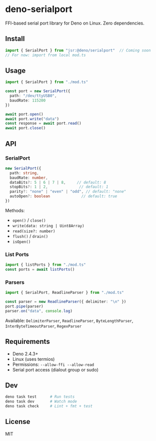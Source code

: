 # deno-serialport

FFI-based serial port library for Deno on Linux. Zero dependencies.

## Install

```typescript
import { SerialPort } from "jsr:@deno/serialport"  // Coming soon
// For now: import from local mod.ts
```

## Usage

```typescript
import { SerialPort } from "./mod.ts"

const port = new SerialPort({
  path: "/dev/ttyUSB0",
  baudRate: 115200
})

await port.open()
await port.write("data")
const response = await port.read()
await port.close()
```

## API

### SerialPort

```typescript
new SerialPort({
  path: string,
  baudRate: number,
  dataBits?: 5 | 6 | 7 | 8,     // default: 8
  stopBits?: 1 | 2,              // default: 1
  parity?: "none" | "even" | "odd", // default: "none"
  autoOpen?: boolean              // default: true
})
```

Methods:
- `open()` / `close()`
- `write(data: string | Uint8Array)`
- `read(size?: number)`
- `flush()` / `drain()`
- `isOpen()`

### List Ports

```typescript
import { listPorts } from "./mod.ts"
const ports = await listPorts()
```

### Parsers

```typescript
import { SerialPort, ReadlineParser } from "./mod.ts"

const parser = new ReadlineParser({ delimiter: "\n" })
port.pipe(parser)
parser.on("data", console.log)
```

Available: `DelimiterParser`, `ReadlineParser`, `ByteLengthParser`, `InterByteTimeoutParser`, `RegexParser`

## Requirements

- Deno 2.4.3+
- Linux (uses termios)
- Permissions: `--allow-ffi --allow-read`
- Serial port access (dialout group or sudo)

## Dev

```bash
deno task test      # Run tests
deno task dev       # Watch mode
deno task check     # Lint + fmt + test
```

## License

MIT